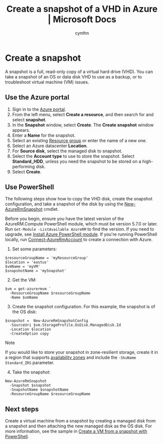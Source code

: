 ﻿---
title: Create a snapshot of a VHD in Azure | Microsoft Docs
description: Learn how to create a copy of an Azure VM to use as a back up or for troubleshooting issues.
documentationcenter: ''
author: cynthn
manager: jeconnoc
editor: ''
tags: azure-resource-manager

ms.assetid: 15eb778e-fc07-45ef-bdc8-9090193a6d20
ms.service: virtual-machines-windows
ms.workload: infrastructure-services
ms.tgt_pltfrm: vm-windows
ms.devlang: na
ms.topic: article
ms.date: 10/08/2018
ms.author: cynthn

---
# Create a snapshot

A snapshot is a full, read-only copy of a virtual hard drive (VHD). You can take a snapshot of an OS or data disk VHD to use as a backup, or to troubleshoot virtual machine (VM) issues. 

## Use the Azure portal 

1. Sign in to the [Azure portal](https://portal.azure.com).
2. From the left menu, select **Create a resource**, and then search for and select **snapshot**.
3. In the **Snapshot** window, select **Create**. The **Create snapshot** window appears.
4. Enter a **Name** for the snapshot.
5. Select an existing [Resource group](../../azure-resource-manager/resource-group-overview.md#resource-groups) or enter the name of a new one. 
6. Select an Azure datacenter **Location**.  
7. For **Source disk**, select the managed disk to snapshot.
8. Select the **Account type** to use to store the snapshot. Select **Standard_HDD**, unless you need the snapshot to be stored on a high-performing disk.
9. Select **Create**.

## Use PowerShell

The following steps show how to copy the VHD disk, create the snapshot configuration, and take a snapshot of the disk by using the [New-AzureRmSnapshot](/powershell/module/azurerm.compute/new-azurermsnapshot) cmdlet. 

Before you begin, ensure you have the latest version of the AzureRM.Compute PowerShell module, which must be version 5.7.0 or later. Run `Get-Module -ListAvailable AzureRM` to find the version. If you need to upgrade, see [Install Azure PowerShell module](/powershell/azure/install-azurerm-ps). If you're running PowerShell locally, run [Connect-AzureRmAccount](https://docs.microsoft.com/en-us/powershell/module/azurerm.profile/connect-azurermaccount) to create a connection with Azure.

1. Set some parameters: 

 ```azurepowershell-interactive
$resourceGroupName = 'myResourceGroup' 
$location = 'eastus' 
$vmName = 'myVM'
$snapshotName = 'mySnapshot'  
```

2. Get the VM:

 ```azurepowershell-interactive
$vm = get-azurermvm `
   -ResourceGroupName $resourceGroupName 
   -Name $vmName
```

3. Create the snapshot configuration. For this example, the snapshot is of the OS disk:

 ```azurepowershell-interactive
$snapshot =  New-AzureRmSnapshotConfig 
   -SourceUri $vm.StorageProfile.OsDisk.ManagedDisk.Id 
   -Location $location 
   -CreateOption copy
```
   
   > [!NOTE]
   > If you would like to store your snapshot in zone-resilient storage, create it in a region that supports [availability zones](../../availability-zones/az-overview.md) and include the `-SkuName Standard_ZRS` parameter.   
   
4. Take the snapshot:

 ```azurepowershell-interactive
New-AzureRmSnapshot 
   -Snapshot $snapshot 
   -SnapshotName $snapshotName 
   -ResourceGroupName $resourceGroupName 
```


## Next steps

Create a virtual machine from a snapshot by creating a managed disk from a snapshot and then attaching the new managed disk as the OS disk. For more information, see the sample in [Create a VM from a snapshot with PowerShell](./../scripts/virtual-machines-windows-powershell-sample-create-vm-from-snapshot.md?toc=%2fpowershell%2fmodule%2ftoc.json).
